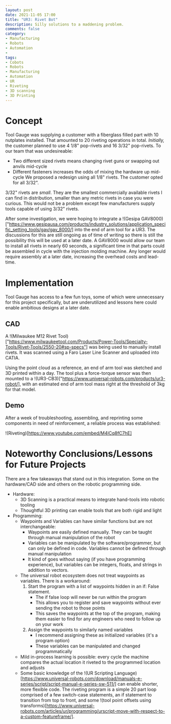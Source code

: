 ```yaml
---
layout: post
date: 2021-11-05 17:00
title: "UR3: Rivet Bot"
description: Silly solutions to a maddening problem.
comments: false
category: 
- Manufacturing
- Robots
- Automation
- 
tags:
- Cobots
- Robots
- Manufacturing
- Automation
- UR
- Riveting
- 3D scanning
- 3D Printing
---
```

# Concept

Tool Gauge was supplying a customer with a fiberglass filled part with 10 nutplates installed. That amounted to 20 riveting operations in total. *Initially,* the customer planned to use 4 1/8" pop-rivets and 16 3/32" pop-rivets. To our team that was undesireable:
- Two different sized rivets means changing rivet guns or swapping out anvils mid-cycle
- Different fasteners increases the odds of mixing the hardware up mid-cycle
We proposed a redesign using all 1/8" rivets. The customer opted for all 3/32". 

3/32" rivets are *small*. They are the smallest commercially available rivets I can find in distribution, smaller than any metric rivets in case you were curious. This would not be a problem except few manufacturers supply tools capable of using 3/32" rivets. 

After some investigation, we were hoping to integrate a !(Gesipa GAV8000)["https://www.gesipausa.com/products/industry_solutions/application_specific_setting_tools/gav/gav_8000/]  into the end of arm tool for a UR3. The discussions for this are still ongoing as of time of writing so there is still the possibility this will be used at a later date. A GAV8000 would allow our team to install all rivets in nearly 60 seconds, a significant time in that parts could be assembled in cycle with the injection molding machine. Any longer would require assembly at a later date, increasing the overhead costs and lead-time.

# Implementation

Tool Gauge has access to a few fun toys, some of which were unnecessary for this project specifically, but are underutilized and lessons here could enable ambitious designs at a later date.

## CAD

A !(Milwaukee M12 Rivet Tool)["https://www.milwaukeetool.com/Products/Power-Tools/Specialty-Tools/Rivet-Tools/2550-20#sp-specs"] was being used to manually install rivets. It was scanned using a Faro Laser Line Scanner and uploaded into CATIA.

Using the point cloud as a reference, an end of arm tool was sketched and 3D printed within a day. The tool plus a force-torque sensor was then mounted to a !(UR3-CB3)["https://www.universal-robots.com/products/ur3-robot/], with an estimated end of arm tool mass right at the threshold of 3kg for that model. 

## Demo

After a week of troubleshooting, assembling, and reprinting some components in need of reinforcement, a reliable process was established:

!(Riveting)[https://www.youtube.com/embed/M4lCq8fC7hE]

# Noteworthy Conclusions/Lessons for Future Projects

There are a few takeaways that stand out in this integration. Some on the hardware/CAD side and others on the robotic programming side.

- Hardware:
    - 3D Scanning is a practical means to integrate hand-tools into robotic tooling
    - Thoughtful 3D printing can enable tools that are both rigid and light
- Programming:
    - Waypoints and Variables can have similar functions but are not interchangeable:
        - Waypoints are easily defined manually. They can be taught through manual manipulation of the robot
        - Variables can be manipulated by the software/programmer, but can only be defined in code. Variables cannot be defined through manual manipulation
        - It kind of goes without saying (if you have programming experience), but variables can be integers, floats, and strings in addition to vectors. 
    - The universal robot ecosystem does not treat waypoints as variables. There is a workaround:
        1. Start the program with a list of waypoints hidden in an if: False statement. 
            - The if false loop will never be run within the program
            - This allows you to register and save waypoints without ever sending the robot to those points
            - This saves the waypoints at the top of the program, making them easier to find for any engineers who need to follow up on your work
        2. Assign the waypoints to similarly named variables
            - I recommend assigning these as initialized variables (it's a program option)
            - These variables can be manipulated and changed programmatically
    - Mild in-process learning is possible: every cycle the machine compares the actual location it riveted to the programmed location and adjusts
    - Some basic knowledge of the !(UR Scripting Language)[https://www.universal-robots.com/download/manuals-e-series/script/script-manual-e-series-sw-511/] can enable shorter, more flexible code. The riveting program is a simple 20 part loop comprised of a few switch-case statements, an if statement to transition from top to front, and some !(tool point offsets using transforms)[https://www.universal-robots.com/articles/ur/programming/urscript-move-with-respect-to-a-custom-featureframe/].